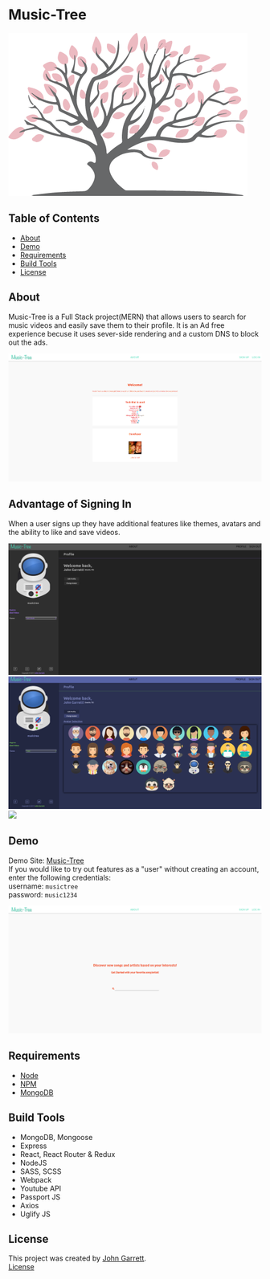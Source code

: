 # Music-Tree
<img src="/client/src/assets/music-tree.png">


## Table of Contents
* [About](#about)
* [Demo](#demo)
* [Requirements](#requirements)
* [Build Tools](#build-tools)
* [License](#license)


## About
Music-Tree is a Full Stack project(MERN) that allows users to search for music videos and easily save them to their profile. It is an Ad free experience becuse it uses sever-side rendering and a custom DNS to block out the ads. 

<img src="/client/src/assets/AboutPage.png">

## Advantage of Signing In
When a user signs up they have additional features like themes, avatars and the ability to like and save videos. 

<img src="/client/src/assets/signup1.png">

<img src="/client/src/assets/signup2.png">

<img src="/client/src/assets/signup3.png">




## Demo
Demo Site: [Music-Tree](https://musictree.herokuapp.com/)  
If you would like to try out features as a "user" without creating an account, enter the following credentials:  
username: `musictree`  
password: `music1234` 

<img src="/client/src/assets/homescreen.png">


## Requirements
* [Node](https://nodejs.org/en/)
* [NPM](https://www.npmjs.com/)
* [MongoDB](https://www.mongodb.com/)

## Build Tools
* MongoDB, Mongoose
* Express
* React, React Router & Redux
* NodeJS
* SASS, SCSS
* Webpack
* Youtube API
* Passport JS
* Axios
* Uglify JS

## License
This project was created by [John Garrett](https://github.com/JHGarrett).    
[License](https://github.com/JHGarrett/Music-Tree/blob/master/LICENSE.md) 
